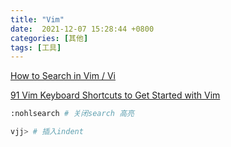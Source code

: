 ```yaml
---
title: "Vim"
date:  2021-12-07 15:28:44 +0800
categories: [其他]
tags: [工具]
---
```


[How to Search in Vim / Vi](https://linuxize.com/post/vim-search/)

[91 Vim Keyboard Shortcuts to Get Started with Vim](https://techinscribed.com/91-vim-keyboard-shortcuts/)

```sh
:nohlsearch # 关闭search 高亮

vjj> # 插入indent
```
